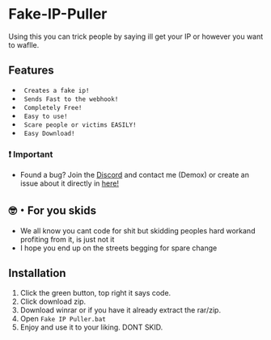 # Fake-IP-Puller
Using this you can trick people by saying ill get your IP or however you want to waflle.

## Features

* ` Creates a fake ip!`
* ` Sends Fast to the webhook!`
* ` Completely Free!`
* ` Easy to use!`
* ` Scare people or victims EASILY!`
* ` Easy Download!`

### ❗ Important
* Found a bug? Join the [Discord](https://discord.gg/8MuXjz7h) and contact me (Demox) or create an issue about it directly in [here!](https://github.com/D3MOX/Fake-IP-Puller)


## 🤓・For you skids
* We all know you cant code for shit but skidding peoples hard workand profiting from it, is just not it 
* I hope you end up on the streets begging for spare change

## Installation 

1.  Click the green button, top right it says code.
2.  Click download zip.
3.  Download winrar or if you have it already extract the rar/zip.
4.  Open ` Fake IP Puller.bat `
5.  Enjoy and use it to your liking. DONT SKID.
